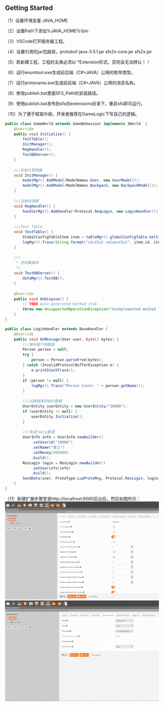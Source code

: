 ## Getting Started

（1）设置环境变量 JAVA_HOME

（2）设置Path下添加%JAVA_HOME%\bin

（3）VSCode打开服务器工程。

（4）设置引用的jar包路径，protobuf-java-3.5.1.jar    sfs2x-core.jar     sfs2x.jar

（5）若新建工程，工程的主类必须以 *Extension形式，否则会无法辨认！！

（6）运行enumtool.exe生成前后端（C#+JAVA）公用的枚举类型。

（7）运行protoname.exe生成前后端（C#+JAVA）公用的消息名称。

（8）修改publish.bat里面SFS_Path的安装路径。

（9）使用publish.bat发布到sfs的extensions目录下，重启sfs即可运行。

（10）为了便于框架升级，开发者推荐在GameLogic下写自己的逻辑。

```java
public class GameWorld extends GameBehaviour implements IWorld  {
    @Override
    public void Initialize() {
        TestTable();
        InitManager();
        RegHandler();
        TestDBServer();
    }

    ///初始化管理器
    void InitManager() {
        modelMgr().AddModel(ModelNames.User, new UserModel());
        modelMgr().AddModel(ModelNames.Backpack, new BackpackModel());
    }

    ///注册处理器
    void RegHandler() {
        handlerMgr().AddHandler(Protocal.ReqLogin, new LoginHandler());
    }

    ///Test Table
    void TestTable() {
        GlobalConfigTableItem item = tableMgr().globalConfigTable.GetItemByKey("CommonWhite");
        logMgr().Trace(String.format("id={%s} value={%s}", item.id, item.value));
    }

    /**
     * 测试数据库
     */
    void TestDBServer() {
        dataMgr().TestDB();
    }

    @Override
    public void OnDispose() {
        // TODO Auto-generated method stub
        throw new UnsupportedOperationException("Unimplemented method 'OnDispose'");
    }
}
```

```java
public class LoginHandler extends BaseHandler {
    @Override
    public void OnMessage(User user, byte[] bytes) {
        ///解析客户端数据
        Person person = null;
        try {
            person = Person.parseFrom(bytes);
        } catch (InvalidProtocolBufferException e) {
            e.printStackTrace();
        }
        if (person != null) {
            logMgr().Trace("Person Count: " + person.getName());
        }

        ///从数据库初始化数据
        UserEntity userEntity = new UserEntity("10000");
        if (userEntity != null) {
            userEntity.Initialize();
        }
        
        ///发送reply数据
        UserInfo info = UserInfo.newBuilder()
            .setUserid("10000")
            .setName("张三")
            .setMoney(999999)
            .build();
        ResLogin login = ResLogin.newBuilder()
            .setUserinfo(info)
            .build();
        SendData(user, ProtoType.LuaProtoMsg, Protocal.ResLogin, login);
    }
}
```
（11）新建扩展步骤登录http://localhost:8080后台后，然后如图所示：
<img src="../Screenshot/zone.png" />
<img src="../Screenshot/extension.png" />